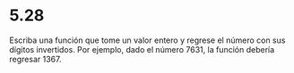 # 5.28

Escriba una función que tome un valor entero y regrese el número con sus dígitos invertidos. Por ejemplo, dado el número 7631, la función debería regresar 1367.
